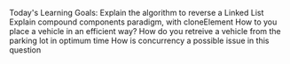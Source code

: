 Today's Learning Goals:
 Explain the algorithm to reverse a Linked List
 Explain compound components paradigm, with cloneElement
 How to you place a vehicle in an efficient way?
 How do you retreive a vehicle from the parking lot in optimum time
 How is concurrency a possible issue in this question

